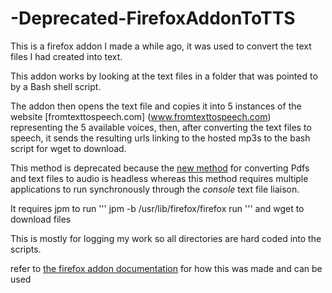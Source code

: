# -Deprecated-FirefoxAddonToTTS
This is a firefox addon I made a while ago,  it was used to convert the text files I had created into text.

This addon works by looking at the text files in a folder that was pointed to by a Bash shell script. 

The addon then opens the text file and copies it into 5 instances of the website [fromtexttospeech.com] (www.fromtexttospeech.com) representing the 5 available voices, then, after converting the text files to speech, it sends the resulting urls linking to the hosted mp3s to the bash script for wget to download. 

This method is deprecated because the [new method](https://github.com/KhalfaniWadlington/Convert-Book-or-PDF-To-Audio) for converting Pdfs and text files to audio is headless whereas this method requires multiple applications to run synchronously through the *console* text file liaison.

It requires jpm to run 
'''
jpm -b /usr/lib/firefox/firefox run
'''
and wget to download files

This is mostly for logging my work so all directories are hard coded into the scripts.

refer to [the firefox addon documentation](https://developer.mozilla.org/en-US/Add-ons/SDK) for how this was made and can be used
